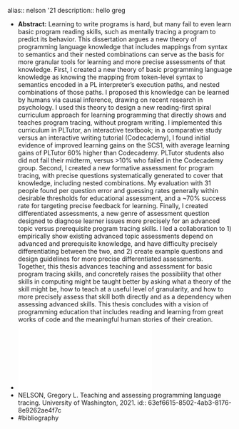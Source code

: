 alias:: nelson '21 
description:: hello greg

- **Abstract:** Learning to write programs is hard, but many fail to even learn basic program reading skills, such as mentally tracing a program to predict its behavior. This dissertation argues a new theory of programming language knowledge that includes mappings from syntax to semantics and their nested combinations can serve as the basis for more granular tools for learning and more precise assessments of that knowledge. First, I created a new theory of basic programming language knowledge as knowing the mapping from token-level syntax to semantics encoded in a PL interpreter’s execution paths, and nested combinations of those paths. I proposed this knowledge can be learned by humans via causal inference, drawing on recent research in psychology. I used this theory to design a new reading-first spiral curriculum approach for learning programming that directly shows and teaches program tracing, without program writing. I implemented this curriculum in PLTutor, an interactive textbook; in a comparative study versus an interactive writing tutorial (Codecademy), I found initial evidence of improved learning gains on the SCS1, with average learning gains of PLTutor 60% higher than Codecademy. PLTutor students also did not fail their midterm, versus >10% who failed in the Codecademy group. Second, I created a new formative assessment for program tracing, with precise questions systematically generated to cover that knowledge, including nested combinations. My evaluation with 31 people found per question error and guessing rates generally within desirable thresholds for educational assessment, and a ~70% success rate for targeting precise feedback for learning. Finally, I created differentiated assessments, a new genre of assessment question designed to diagnose learner issues more precisely for an advanced topic versus prerequisite program tracing skills. I led a collaboration to 1) empirically show existing advanced topic assessments depend on advanced and prerequisite knowledge, and have difficulty precisely differentiating between the two, and 2) create example questions and design guidelines for more precise differentiated assessments. Together, this thesis advances teaching and assessment for basic program tracing skills, and concretely raises the possibility that other skills in computing might be taught better by asking what a theory of the skill might be, how to teach at a useful level of granularity, and how to more precisely assess that skill both directly and as a dependency when assessing advanced skills. This thesis concludes with a vision of programming education that includes reading and learning from great works of code and the meaningful human stories of their creation.
- ![full paper (PDF)](../assets/Teaching-and-Assessing-Programming-Language-Tracing_1676933612164_0.pdf)
- NELSON, Gregory L. Teaching and assessing programming language tracing. University of Washington, 2021.
  id:: 63ef6615-8502-4ab3-8176-8e9262ae4f7c
- #bibliography
